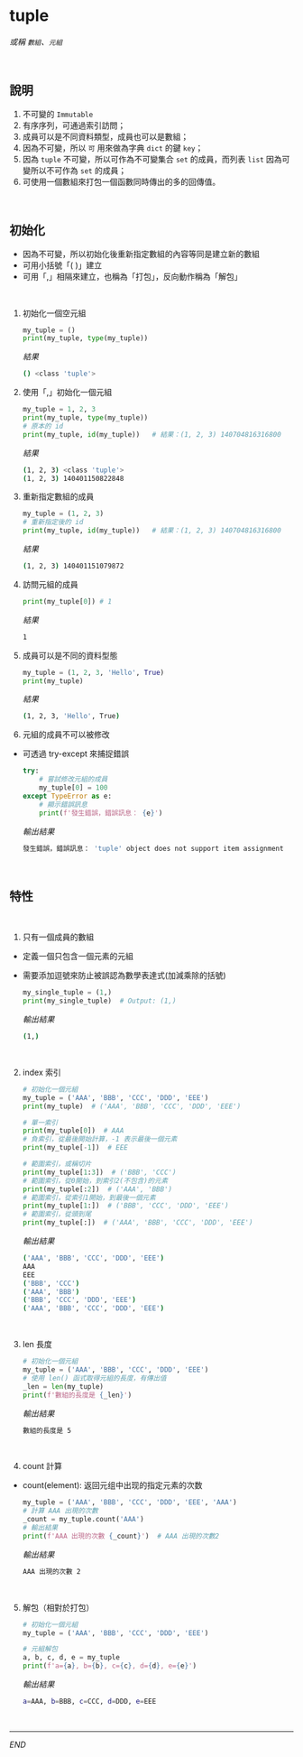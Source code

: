 # tuple
_或稱 `數組`、`元組`_

<br>

## 說明

1. 不可變的 `Immutable`
2. 有序序列，可通過索引訪問；
3. 成員可以是不同資料類型，成員也可以是數組；
4. 因為不可變，所以 `可` 用來做為字典 `dict` 的鍵 `key`；
5. 因為 `tuple` 不可變，所以可作為不可變集合 `set` 的成員，而列表 `list` 因為可變所以不可作為 `set` 的成員；
6. 可使用一個數組來打包一個函數同時傳出的多的回傳值。

<br>

## 初始化

- 因為不可變，所以初始化後重新指定數組的內容等同是建立新的數組
- 可用小括號「( )」建立
- 可用「,」相隔來建立，也稱為「打包」，反向動作稱為「解包」

<br>

1. 初始化一個空元組

    ```python
    my_tuple = ()
    print(my_tuple, type(my_tuple))
    ```
    _結果_
    ```bash
    () <class 'tuple'>
    ```

2. 使用「,」初始化一個元組

    ```python
    my_tuple = 1, 2, 3
    print(my_tuple, type(my_tuple))
    # 原本的 id
    print(my_tuple, id(my_tuple))   # 結果：(1, 2, 3) 140704816316800
    ```
    _結果_
    ```bash
    (1, 2, 3) <class 'tuple'>
    (1, 2, 3) 140401150822848
    ```

3. 重新指定數組的成員

    ```python
    my_tuple = (1, 2, 3)
    # 重新指定後的 id
    print(my_tuple, id(my_tuple))   # 結果：(1, 2, 3) 140704816316800
    ```
    _結果_
    ```bash
    (1, 2, 3) 140401151079872
    ```

4. 訪問元組的成員

    ```python
    print(my_tuple[0]) # 1
    ```
    _結果_
    ```bash
    1
    ```

5. 成員可以是不同的資料型態

    ```python
    my_tuple = (1, 2, 3, 'Hello', True)
    print(my_tuple)
    ```
    _結果_
    ```bash
    (1, 2, 3, 'Hello', True)
    ```

6. 元組的成員不可以被修改

- 可透過 try-except 來捕捉錯誤

    ```python
    try:
        # 嘗試修改元組的成員
        my_tuple[0] = 100
    except TypeError as e:
        # 顯示錯誤訊息
        print(f'發生錯誤，錯誤訊息： {e}')
    ```

    *輸出結果*

    ```bash
    發生錯誤，錯誤訊息： 'tuple' object does not support item assignment
    ```

<br>

## 特性

<br>

1. 只有一個成員的數組

- 定義一個只包含一個元素的元組
- 需要添加逗號來防止被誤認為數學表達式(加減乘除的括號)

    ```python
    my_single_tuple = (1,)  
    print(my_single_tuple)  # Output: (1,)
    ```

    *輸出結果*

    ```bash
    (1,)
    ```

<br>

2. index 索引

    ```python
    # 初始化一個元組
    my_tuple = ('AAA', 'BBB', 'CCC', 'DDD', 'EEE')
    print(my_tuple)  # ('AAA', 'BBB', 'CCC', 'DDD', 'EEE')

    # 單一索引
    print(my_tuple[0])  # AAA
    # 負索引，從最後開始計算，-1 表示最後一個元素
    print(my_tuple[-1])  # EEE

    # 範圍索引，或稱切片
    print(my_tuple[1:3])  # ('BBB', 'CCC')
    # 範圍索引，從0開始，到索引2(不包含)的元素
    print(my_tuple[:2])  # ('AAA', 'BBB')
    # 範圍索引，從索引1開始，到最後一個元素
    print(my_tuple[1:])  # ('BBB', 'CCC', 'DDD', 'EEE')
    # 範圍索引，從頭到尾
    print(my_tuple[:])  # ('AAA', 'BBB', 'CCC', 'DDD', 'EEE')
    ```

    *輸出結果*

    ```bash
    ('AAA', 'BBB', 'CCC', 'DDD', 'EEE')
    AAA
    EEE
    ('BBB', 'CCC')
    ('AAA', 'BBB')
    ('BBB', 'CCC', 'DDD', 'EEE')
    ('AAA', 'BBB', 'CCC', 'DDD', 'EEE')
    ```

<br>

3. len 長度

    ```python
    # 初始化一個元組
    my_tuple = ('AAA', 'BBB', 'CCC', 'DDD', 'EEE')
    # 使用 len() 函式取得元組的長度，有傳出值
    _len = len(my_tuple)
    print(f'數組的長度是 {_len}')
    ```

    *輸出結果*

    ```bash
    數組的長度是 5
    ```

<br>

4. count 計算

- count(element): 返回元组中出现的指定元素的次数

    ```python
    my_tuple = ('AAA', 'BBB', 'CCC', 'DDD', 'EEE', 'AAA')
    # 計算 AAA 出現的次數
    _count = my_tuple.count('AAA')
    # 輸出結果
    print(f'AAA 出現的次數 {_count}')  # AAA 出現的次數2
    ```

    *輸出結果*

    ```bash
    AAA 出現的次數 2
    ```

<br>

5. 解包（相對於打包）

    ```python
    # 初始化一個元組
    my_tuple = ('AAA', 'BBB', 'CCC', 'DDD', 'EEE')

    # 元組解包
    a, b, c, d, e = my_tuple
    print(f'a={a}, b={b}, c={c}, d={d}, e={e}')
    ```

    *輸出結果*

    ```bash
    a=AAA, b=BBB, c=CCC, d=DDD, e=EEE
    ```

<br>

---

_END_
